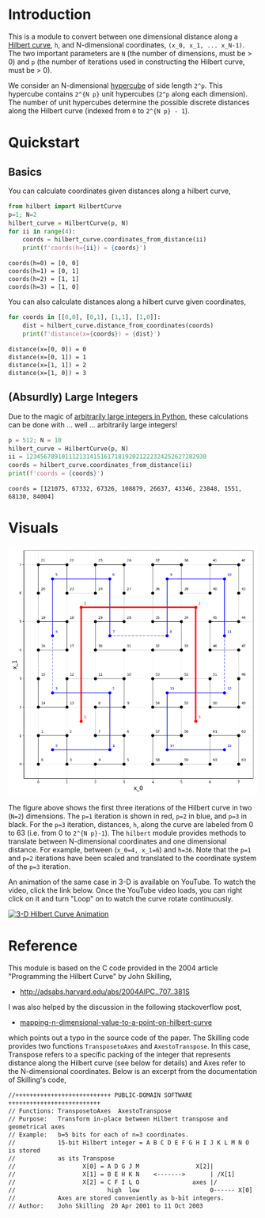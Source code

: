 # Introduction

This is a module to convert between one dimensional distance along a
[Hilbert curve][1], `h`, and N-dimensional coordinates,
`(x_0, x_1, ... x_N-1)`.  The two important parameters are `N`
(the number of dimensions, must be > 0) and `p` (the number of
iterations used in constructing the Hilbert curve, must be > 0).

We consider an N-dimensional [hypercube][2] of side length `2^p`.
This hypercube contains `2^{N p}` unit hypercubes (`2^p` along
each dimension).  The number of unit hypercubes determine the possible
discrete distances along the Hilbert curve (indexed from `0` to
`2^{N p} - 1`).


# Quickstart

## Basics

You can calculate coordinates given distances along a hilbert curve,

```python
from hilbert import HilbertCurve
p=1; N=2
hilbert_curve = HilbertCurve(p, N)
for ii in range(4):
    coords = hilbert_curve.coordinates_from_distance(ii)
    print(f'coords(h={ii}) = {coords}')
```

    coords(h=0) = [0, 0]
    coords(h=1) = [0, 1]
    coords(h=2) = [1, 1]
    coords(h=3) = [1, 0]

You can also calculate distances along a hilbert curve given coordinates,

```python
for coords in [[0,0], [0,1], [1,1], [1,0]]:
    dist = hilbert_curve.distance_from_coordinates(coords)
    print(f'distance(x={coords}) = {dist}')
```

    distance(x=[0, 0]) = 0
    distance(x=[0, 1]) = 1
    distance(x=[1, 1]) = 2
    distance(x=[1, 0]) = 3


## (Absurdly) Large Integers

Due to the magic of
[arbitrarily large integers in Python](https://docs.python.org/3.3/library/stdtypes.html#numeric-types-int-float-complex),
these calculations can be done with ... well ... arbitrarily large integers!

```python
p = 512; N = 10
hilbert_curve = HilbertCurve(p, N)
ii = 123456789101112131415161718192021222324252627282930
coords = hilbert_curve.coordinates_from_distance(ii)
print(f'coords = {coords}')
```

    coords = [121075, 67332, 67326, 108879, 26637, 43346, 23848, 1551, 68130, 84004]


# Visuals


![](nD=2_p=3.png)

   The figure above shows the first three iterations of the Hilbert
   curve in two (`N=2`) dimensions.  The `p=1` iteration is shown
   in red, `p=2` in blue, and `p=3` in black.
   For the `p=3` iteration, distances, `h`, along the curve are
   labeled from 0 to 63 (i.e. from 0 to `2^{N p}-1`).  The `hilbert` module
   provides methods to translate between N-dimensional coordinates and one
   dimensional distance.  For example, between (`x_0=4, x_1=6`) and
   `h=36`.
   Note that the `p=1` and `p=2` iterations have been scaled and translated
   to the coordinate system of the `p=3` iteration.


An animation of the same case in 3-D is available on YouTube.  To watch the video,
click the link below.  Once the YouTube video loads, you can right click on it and
turn "Loop" on to watch the curve rotate continuously.

[![3-D Hilbert Curve Animation](https://img.youtube.com/vi/TfJEJidwkBQ/0.jpg)](https://www.youtube.com/watch?v=TfJEJidwkBQ)


# Reference

This module is based on the C code provided in the 2004 article
"Programming the Hilbert Curve" by John Skilling,

  - http://adsabs.harvard.edu/abs/2004AIPC..707..381S

I was also helped by the discussion in the following stackoverflow post,

  - [mapping-n-dimensional-value-to-a-point-on-hilbert-curve][3]

which points out a typo in the source code of the paper.  The Skilling code
provides two functions ``TransposetoAxes`` and ``AxestoTranspose``.  In this
case, Transpose refers to a specific packing of the integer that represents
distance along the Hilbert curve (see below for details) and
Axes refer to the N-dimensional coordinates.  Below is an excerpt from the
documentation of Skilling's code,

```
//+++++++++++++++++++++++++++ PUBLIC-DOMAIN SOFTWARE ++++++++++++++++++++++++++
// Functions: TransposetoAxes  AxestoTranspose
// Purpose:   Transform in-place between Hilbert transpose and geometrical axes
// Example:   b=5 bits for each of n=3 coordinates.
//            15-bit Hilbert integer = A B C D E F G H I J K L M N O is stored
//            as its Transpose
//                   X[0] = A D G J M                X[2]|
//                   X[1] = B E H K N    <------->       | /X[1]
//                   X[2] = C F I L O               axes |/
//                          high  low                    0------ X[0]
//            Axes are stored conveniently as b-bit integers.
// Author:    John Skilling  20 Apr 2001 to 11 Oct 2003
```


[1]: https://en.wikipedia.org/wiki/Hilbert_curve
[2]: https://en.wikipedia.org/wiki/Hypercube
[3]: http://stackoverflow.com/questions/499166/mapping-n-dimensional-value-to-a-point-on-hilbert-curve
